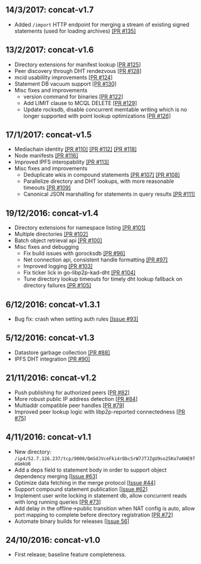 ## 14/3/2017: concat-v1.7
- Added `/import` HTTP endpoint for merging a stream of existing signed statements (used for loading archives) [[PR #135]](https://github.com/mediachain/concat/pull/135)

## 13/2/2017: concat-v1.6
- Directory extensions for manifest lookup [[PR #125]](https://github.com/mediachain/concat/pull/125)
- Peer discovery through DHT rendezvous [[PR #128]](https://github.com/mediachain/concat/pull/128)
- mcid usabililty improvements [[PR #124]](https://github.com/mediachain/concat/pull/124)
- Statement DB vacuum support [[PR #130]](https://github.com/mediachain/concat/pull/130)
- Misc fixes and improvements
  - version command for binaries [[PR #122]](https://github.com/mediachain/concat/pull/122)
  - Add LIMIT clause to MCQL DELETE [[PR #129]](https://github.com/mediachain/concat/pull/129)
  - Update rocksdb, disable concurrent memtable writing which is no longer supported with point lookup optimizations [[PR #126]](https://github.com/mediachain/concat/pull/126)

## 17/1/2017: concat-v1.5
- Mediachain identity [[PR #110]](https://github.com/mediachain/concat/pull/110) [[PR #112]](https://github.com/mediachain/concat/pull/112) [[PR #118]](https://github.com/mediachain/concat/pull/118)
- Node manifests [[PR #116]](https://github.com/mediachain/concat/pull/116)
- Improved IPFS interopability [[PR #113]](https://github.com/mediachain/concat/pull/113)
- Misc fixes and improvements
  - Deduplicate wkis in compound statements [[PR #107]](https://github.com/mediachain/concat/pull/107) [[PR #108]](https://github.com/mediachain/concat/pull/108)
  - Parallelize directory and DHT lookups, with more reasonable timeouts [[PR #109]](https://github.com/mediachain/concat/pull/109)
  - Canonical JSON marshalling for statements in query results [[PR #111]](https://github.com/mediachain/concat/pull/111)

## 19/12/2016: concat-v1.4
- Directory extensions for namespace listing [[PR #101]](https://github.com/mediachain/concat/pull/101)
- Multiple directories [[PR #102]](https://github.com/mediachain/concat/pull/102)
- Batch object retrieval api [[PR #100]](https://github.com/mediachain/concat/pull/100)
- Misc fixes and debugging
  - Fix build issues with gorocksdb [[PR #96]](https://github.com/mediachain/concat/pull/96)
  - Net connection api, consistent handle formatting [[PR #97]](https://github.com/mediachain/concat/pull/97)
  - Improved logging [[PR #103]](https://github.com/mediachain/concat/pull/103)
  - Fix ticker lick in go-libp2p-kad-dht [[PR #104]](https://github.com/mediachain/concat/pull/104)
  - Tune directory lookup timeouts for timely dht lookup fallback on directory failures [[PR #105]](https://github.com/mediachain/concat/pull/105)

## 6/12/2016: concat-v1.3.1
- Bug fix: crash when setting auth rules [[Issue #93]](https://github.com/mediachain/concat/issues/93)

## 5/12/2016: concat-v1.3
- Datastore garbage collection [[PR #88]](https://github.com/mediachain/concat/pull/88)
- IPFS DHT integration [[PR #90]](https://github.com/mediachain/concat/pull/90)

## 21/11/2016: concat-v1.2
- Push publishing for authorized peers [[PR #82]](https://github.com/mediachain/concat/pull/82)
- More robust public IP address detection [[PR #84]](https://github.com/mediachain/concat/pull/84)
- Multiaddr compatible peer handles [[PR #79]](https://github.com/mediachain/concat/pull/79)
- Improved peer lookup logic with libp2p-reported connectedness [[PR #75]](https://github.com/mediachain/concat/pull/75)

## 4/11/2016: concat-v1.1
- New directory: `/ip4/52.7.126.237/tcp/9000/QmSdJVceFki4rDbcSrW7JTJZgU9so25Ko7oKHE97mGmkU6`
- Add a deps field to statement body in order to support object dependency merging [[Issue #63]](https://github.com/mediachain/concat/issues/63)
- Optimize data fetching in the merge protocol [[Issue #44]](https://github.com/mediachain/concat/issues/44)
- Support compound statement publication [[Issue #62]](https://github.com/mediachain/concat/issues/62)
- Implement user write locking in statement db, allow concurrent reads with long running queries [[PR #73]](https://github.com/mediachain/concat/pull/73)
- Add delay in the offline->public transition when NAT config is auto, allow port mapping to complete before directory registration [[PR #72]](https://github.com/mediachain/concat/pull/72)
- Automate binary builds for releases [[Issue 56]](https://github.com/mediachain/concat/issues/56)

## 24/10/2016: concat-v1.0
- First release; baseline feature completeness.
